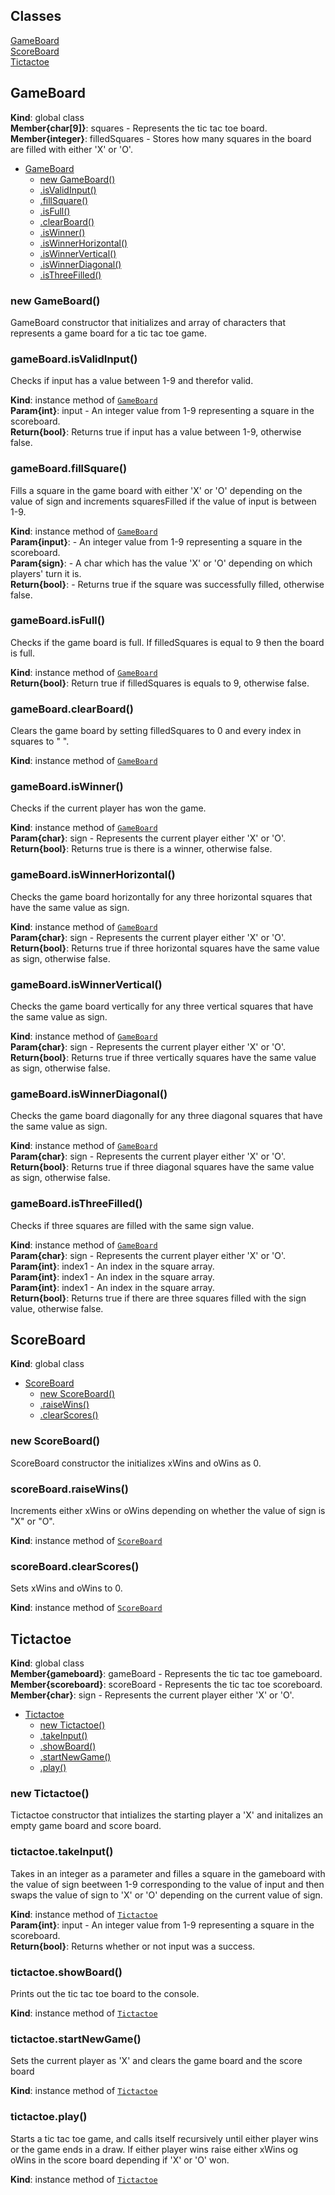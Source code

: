 ## Classes

<dl>
<dt><a href="#GameBoard">GameBoard</a></dt>
<dd></dd>
<dt><a href="#ScoreBoard">ScoreBoard</a></dt>
<dd></dd>
<dt><a href="#Tictactoe">Tictactoe</a></dt>
<dd></dd>
</dl>

<a name="GameBoard"></a>

## GameBoard
**Kind**: global class  
**Member{char[9]}**: squares - Represents the tic tac toe board.  
**Member{integer}**: filledSquares - Stores how many squares in the board are filled with either 'X' or 'O'.  

* [GameBoard](#GameBoard)
    * [new GameBoard()](#new_GameBoard_new)
    * [.isValidInput()](#GameBoard+isValidInput)
    * [.fillSquare()](#GameBoard+fillSquare)
    * [.isFull()](#GameBoard+isFull)
    * [.clearBoard()](#GameBoard+clearBoard)
    * [.isWinner()](#GameBoard+isWinner)
    * [.isWinnerHorizontal()](#GameBoard+isWinnerHorizontal)
    * [.isWinnerVertical()](#GameBoard+isWinnerVertical)
    * [.isWinnerDiagonal()](#GameBoard+isWinnerDiagonal)
    * [.isThreeFilled()](#GameBoard+isThreeFilled)

<a name="new_GameBoard_new"></a>

### new GameBoard()
GameBoard constructor that initializes and array of characters
that represents a game board for a tic tac toe game.

<a name="GameBoard+isValidInput"></a>

### gameBoard.isValidInput()
Checks if input has a value between 1-9 and therefor valid.

**Kind**: instance method of [<code>GameBoard</code>](#GameBoard)  
**Param{int}**: input - An integer value from 1-9 representing a square in the scoreboard.  
**Return{bool}**: Returns true if input has a value between 1-9, otherwise false.  
<a name="GameBoard+fillSquare"></a>

### gameBoard.fillSquare()
Fills a square in the game board with either 'X' or 'O' depending on the value of sign
 and increments squaresFilled if the value of input is between 1-9.

**Kind**: instance method of [<code>GameBoard</code>](#GameBoard)  
**Param{input}**: - An integer value from 1-9 representing a square in the scoreboard.  
**Param{sign}**: - A char which has the value 'X' or 'O' depending on which players' turn it is.  
**Return{bool}**: - Returns true if the square was successfully filled, otherwise false.  
<a name="GameBoard+isFull"></a>

### gameBoard.isFull()
Checks if the game board is full. If filledSquares is equal to 9 then the board is full.

**Kind**: instance method of [<code>GameBoard</code>](#GameBoard)  
**Return{bool}**: Return true if filledSquares is equals to 9, otherwise false.  
<a name="GameBoard+clearBoard"></a>

### gameBoard.clearBoard()
Clears the game board by setting filledSquares to 0 and every index in squares to " ".

**Kind**: instance method of [<code>GameBoard</code>](#GameBoard)  
<a name="GameBoard+isWinner"></a>

### gameBoard.isWinner()
Checks if the current player has won the game.

**Kind**: instance method of [<code>GameBoard</code>](#GameBoard)  
**Param{char}**: sign - Represents the current player either 'X' or 'O'.  
**Return{bool}**: Returns true is there is a winner, otherwise false.  
<a name="GameBoard+isWinnerHorizontal"></a>

### gameBoard.isWinnerHorizontal()
Checks the game board horizontally for any three horizontal squares that
have the same value as sign.

**Kind**: instance method of [<code>GameBoard</code>](#GameBoard)  
**Param{char}**: sign - Represents the current player either 'X' or 'O'.  
**Return{bool}**: Returns true if three horizontal squares have the same value as sign, otherwise false.  
<a name="GameBoard+isWinnerVertical"></a>

### gameBoard.isWinnerVertical()
Checks the game board vertically for any three vertical squares that 
have the same value as sign.

**Kind**: instance method of [<code>GameBoard</code>](#GameBoard)  
**Param{char}**: sign - Represents the current player either 'X' or 'O'.  
**Return{bool}**: Returns true if three vertically squares have the same value as sign, otherwise false.  
<a name="GameBoard+isWinnerDiagonal"></a>

### gameBoard.isWinnerDiagonal()
Checks the game board diagonally for any three diagonal squares that 
have the same value as sign.

**Kind**: instance method of [<code>GameBoard</code>](#GameBoard)  
**Param{char}**: sign - Represents the current player either 'X' or 'O'.  
**Return{bool}**: Returns true if three diagonal squares have the same value as sign, otherwise false.  
<a name="GameBoard+isThreeFilled"></a>

### gameBoard.isThreeFilled()
Checks if three squares are filled with the same sign value.

**Kind**: instance method of [<code>GameBoard</code>](#GameBoard)  
**Param{char}**: sign - Represents the current player either 'X' or 'O'.  
**Param{int}**: index1 - An index in the square array.  
**Param{int}**: index1 - An index in the square array.  
**Param{int}**: index1 - An index in the square array.  
**Return{bool}**: Returns true if there are three squares filled with the sign value, otherwise false.  
<a name="ScoreBoard"></a>

## ScoreBoard
**Kind**: global class  

* [ScoreBoard](#ScoreBoard)
    * [new ScoreBoard()](#new_ScoreBoard_new)
    * [.raiseWins()](#ScoreBoard+raiseWins)
    * [.clearScores()](#ScoreBoard+clearScores)

<a name="new_ScoreBoard_new"></a>

### new ScoreBoard()
ScoreBoard constructor the initializes xWins and oWins as 0.

<a name="ScoreBoard+raiseWins"></a>

### scoreBoard.raiseWins()
Increments either xWins or oWins depending on whether the value of sign is "X" or "O".

**Kind**: instance method of [<code>ScoreBoard</code>](#ScoreBoard)  
<a name="ScoreBoard+clearScores"></a>

### scoreBoard.clearScores()
Sets xWins and oWins to 0.

**Kind**: instance method of [<code>ScoreBoard</code>](#ScoreBoard)  
<a name="Tictactoe"></a>

## Tictactoe
**Kind**: global class  
**Member{gameboard}**: gameBoard - Represents the tic tac toe gameboard.  
**Member{scoreboard}**: scoreBoard - Represents the tic tac toe scoreboard.  
**Member{char}**: sign - Represents the current player either 'X' or 'O'.  

* [Tictactoe](#Tictactoe)
    * [new Tictactoe()](#new_Tictactoe_new)
    * [.takeInput()](#Tictactoe+takeInput)
    * [.showBoard()](#Tictactoe+showBoard)
    * [.startNewGame()](#Tictactoe+startNewGame)
    * [.play()](#Tictactoe+play)

<a name="new_Tictactoe_new"></a>

### new Tictactoe()
Tictactoe constructor that intializes the starting player a 'X' and initalizes an empty game board and score board.

<a name="Tictactoe+takeInput"></a>

### tictactoe.takeInput()
Takes in an integer as a parameter and filles a square in the gameboard with the value of sign beetween 1-9 
corresponding to the value of input and then swaps the value of sign to 'X' or 'O' depending on the current value of sign.

**Kind**: instance method of [<code>Tictactoe</code>](#Tictactoe)  
**Param{int}**: input - An integer value from 1-9 representing a square in the scoreboard.  
**Return{bool}**: Returns whether or not input was a success.  
<a name="Tictactoe+showBoard"></a>

### tictactoe.showBoard()
Prints out the tic tac toe board to the console.

**Kind**: instance method of [<code>Tictactoe</code>](#Tictactoe)  
<a name="Tictactoe+startNewGame"></a>

### tictactoe.startNewGame()
Sets the current player as 'X' and clears the game board and the score board

**Kind**: instance method of [<code>Tictactoe</code>](#Tictactoe)  
<a name="Tictactoe+play"></a>

### tictactoe.play()
Starts a tic tac toe game, and calls itself recursively until either player wins or the game ends in a draw.
If either player wins raise either xWins og oWins in the score board depending if 'X' or 'O' won.

**Kind**: instance method of [<code>Tictactoe</code>](#Tictactoe)  
